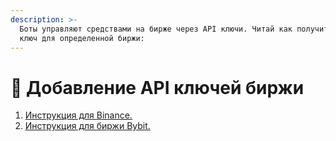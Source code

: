 ```yaml
---
description: >-
  Боты управляют средствами на бирже через API ключи. Читай как получить API
  ключ для определенной биржи:
---
```


# 🔑 Добавление API ключей биржи

1. [Инструкция для Binance.](instrukciya-dlya-binance.md)
2. [Инструкция для биржи Bybit.](instrukciya-dlya-bybit.md)
